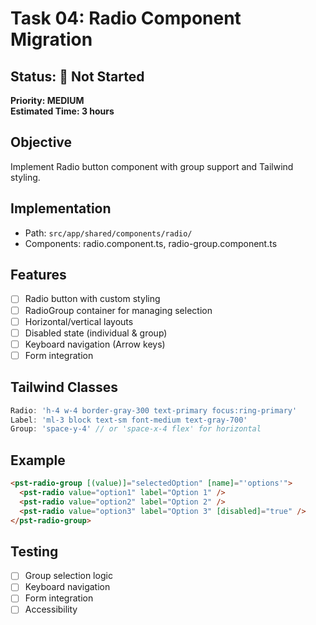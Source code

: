 # Task 04: Radio Component Migration

## Status: 🔴 Not Started
**Priority: MEDIUM**  
**Estimated Time: 3 hours**

## Objective
Implement Radio button component with group support and Tailwind styling.

## Implementation
- Path: `src/app/shared/components/radio/`
- Components: radio.component.ts, radio-group.component.ts

## Features
- [ ] Radio button with custom styling
- [ ] RadioGroup container for managing selection
- [ ] Horizontal/vertical layouts
- [ ] Disabled state (individual & group)
- [ ] Keyboard navigation (Arrow keys)
- [ ] Form integration

## Tailwind Classes
```typescript
Radio: 'h-4 w-4 border-gray-300 text-primary focus:ring-primary'
Label: 'ml-3 block text-sm font-medium text-gray-700'
Group: 'space-y-4' // or 'space-x-4 flex' for horizontal
```

## Example
```html
<pst-radio-group [(value)]="selectedOption" [name]="'options'">
  <pst-radio value="option1" label="Option 1" />
  <pst-radio value="option2" label="Option 2" />
  <pst-radio value="option3" label="Option 3" [disabled]="true" />
</pst-radio-group>
```

## Testing
- [ ] Group selection logic
- [ ] Keyboard navigation
- [ ] Form integration
- [ ] Accessibility
